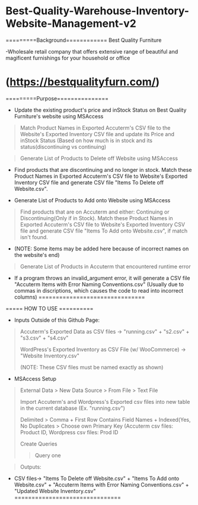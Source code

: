 # Best-Quality-Warehouse-Inventory-Website-Management-v2

=========Background============
Best Quality Furniture

-Wholesale retail company that offers extensive range of beautiful and magificent furnishings for your household or office

(https://bestqualityfurn.com/)
===============================

=========Purpose===============
- Update the existing product's price and inStock Status on Best Quality Furniture's website using MSAccess
> Match Product Names in Exported Accuterm's CSV file to the Website's Exported Inventory CSV file and update its Price and
inStock Status (Based on how much is in stock and its status(discontinuing vs continuing)

> Generate List of Products to Delete off Website using MSAccess
- Find products that are discontinuing and no longer in stock. Match these Product Names in Exported Accuterm's CSV file to 
Website's Exported Inventory CSV file and generate CSV file "Items To Delete off Website.csv".

- Generate List of Products to Add onto Website using MSAccess
> Find products that are on Accuterm and either: Continuing or Discontinuing(Only if in Stock). Match these Product Names in 
Exported Accuterm's CSV file to Website's Exported Inventory CSV file and generate CSV file "Items To Add onto
Website.csv", if match isn't found.
- (NOTE: Some items may be added here because of incorrect names on the website's end)

> Generate List of Products in Accuterm that encountered runtime error
- If a program throws an invalid_argument error, it will generate a CSV file "Accuterm Items with Error Naming Conventions.csv"
(Usually due to commas in discriptions, which causes the code to read into incorrect columns)
===============================

===== HOW TO USE ==========
- Inputs Outside of this Github Page:
> Accuterm's Exported Data as CSV files -> "running.csv" + "s2.csv" + "s3.csv" + "s4.csv"
>
> WordPress's Exported Inventory as CSV File (w/ WooCommerce) -> "Website Inventory.csv"
> 
> (NOTE: These CSV files must be named exactly as shown)

- MSAccess Setup
> External Data > New Data Source > From File > Text File
> 
> Import Accuterm's and Wordpress's Exported csv files into new table in the current database (Ex. "running.csv")
> 
> Delimited > Comma + First Row Contains Field Names + Indexed(Yes, No Duplicates > Choose own Primary Key (Accuterm csv files: Product ID, Wordpress csv files: Prod ID
> 
> Create Queries
>> Query one

> Outputs: 
- CSV files-> "Items To Delete off Website.csv" + "Items To Add onto Website.csv" + "Accuterm Items with Error Naming Conventions.csv" + "Updated Website Inventory.csv"
===============================
